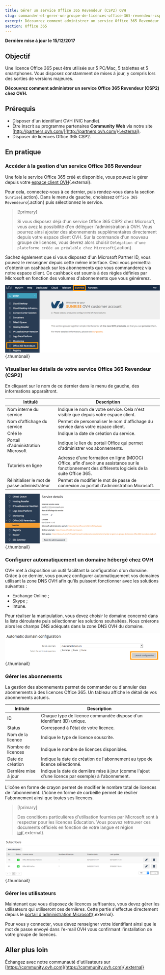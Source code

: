 ```yaml
---
title: Gérer un service Office 365 Revendeur (CSP2) OVH
slug: commander-et-gerer-un-groupe-de-licences-office-365-revendeur-csp2-ovh
excerpt: Découvrez comment administrer un service Office 365 Revendeur (CSP2) chez OVH
section: Office 365
---
```


**Dernière mise à jour le 15/12/2017**

## Objectif

Une licence Office 365 peut être utilisée sur 5 PC/Mac, 5 tablettes et 5 smartphones. Vous disposez constamment de mises à jour, y compris lors des sorties de versions majeures.

**Découvrez comment administrer un service Office 365 Revendeur (CSP2) chez OVH.**

## Prérequis
- Disposer d'un identifiant OVH (NIC handle).
- Être inscrit au programme partenaires **Community Web** via notre site [http://partners.ovh.com/](http://partners.ovh.com/){.external}. 
- Disposer de licences Office 365 CSP2.

## En pratique
### Accéder à la gestion d'un service Office 365 Revendeur

Une fois le service Office 365 créé et disponible, vous pouvez le gérer depuis votre [espace client OVH](https://www.ovh.com/auth/?action=gotomanager){.external}.

Pour cela, connectez-vous à ce dernier, puis rendez-vous dans la section `Sunrise`{.action}. Dans le menu de gauche, choisissez `Office 365 Revendeurs`{.action} puis sélectionnez le service.

> [!primary]
>
> Si vous disposez déjà d'un service Office 365 CSP2 chez Microsoft, vous avez la possibilité d'en déléguer l'administration à OVH. Vous pourrez ainsi ajouter des abonnements supplémentaires directement depuis votre espace client OVH. Sur la commande d'un nouveau groupe de licences, vous devrez alors choisir `Délégation d'une plateforme créée au préalable chez Microsoft`{.action}.
>

Sachez également que si vous disposez d'un Microsoft Partner ID, vous pouvez le renseigner depuis cette même interface. Ceci vous permettra d'obtenir un cashback sur les abonnements que vous commanderez via notre espace client. Ce cashback est soumis à des règles définies par Microsoft en fonction des volumes d'abonnements que vous générerez.

![office365](images/sunrise_office365_CSP2.png){.thumbnail}

### Visualiser les détails de votre service Office 365 Revendeur (CSP2)

En cliquant sur le nom de ce dernier dans le menu de gauche, des informations apparaîtront.

|Intitulé|Description|
|---|---|
|Nom interne du service|Indique le nom de votre service. Cela n'est visible que depuis votre espace client.|
|Nom d'affichage du service|Permet de personnaliser le nom d'affichage du service dans votre espace client.|
|Créé le|Indique la date de création du service.|
|Portail d'administration Microsoft|Indique le lien du portail Office qui permet d'administrer vos abonnements.|
|Tutoriels en ligne|Adresse d'une formation en ligne (MOOC) Office, afin d'avoir une assistance sur le fonctionnement des différents logiciels de la suite Office 365.|
|Réinitialiser le mot de passe administrateur|Permet de modifier le mot de passe de connexion au portail d’administration Microsoft.|

![office365](images/sunrise_office365_CSP2_services_details.png){.thumbnail}

### Configurer automatiquement un domaine hébergé chez OVH

OVH met à disposition un outil facilitant la configuration d'un domaine. Grâce à ce dernier, vous pouvez configurer automatiquement vos domaines utilisant la zone DNS OVH afin qu'ils puissent fonctionner avec les solutions suivantes :

- Exchange Online ;
- Skype ;
- Intune.

Pour réaliser la manipulation, vous devez choisir le domaine concerné dans la liste déroulante puis sélectionner les solutions souhaitées. Nous créerons alors les champs DNS adéquats dans la zone DNS OVH du domaine.

![office365](images/sunrise_office365_CSP2_automatic_domain_configuration.png){.thumbnail}

### Gérer les abonnements

La gestion des abonnements permet de commander ou d'annuler des abonnements à des licences Office 365. Un tableau affiche le détail de vos abonnements actuels.

|Intitulé|Description|
|---|---|
|ID|Chaque type de licence commandée dispose d'un identifiant (ID) unique.|
|Status|Correspond à l'état de votre licence.|
|Nom de la licence|Indique le type de licence souscrite.|
|Nombre de licences|Indique le nombre de licences disponibles.|
|Date de création|Indique la date de création de l'abonnement au type de licence sélectionné.|
|Dernière mise à jour|Indique la date de dernière mise à jour (comme l'ajout d'une licence par exemple) à l'abonnement.|

L’icône en forme de crayon permet de modifier le nombre total de licences de l'abonnement. L'icône en forme de corbeille permet de résilier l'abonnement ainsi que toutes ses licences.

> [!primary]
>
> Des conditions particulières d'utilisation fournies par Microsoft sont à respecter pour les licences Éducation. Vous pouvez retrouver ces documents officiels en fonction de votre langue et région [ici](http://www.microsoftvolumelicensing.com/DocumentSearch.aspx?Mode=2&Keyword=AcademicQualEdUserDef){.external}.
>

![office365](images/sunrise_office365_CSP2_Subscribers.png){.thumbnail}

### Gérer les utilisateurs

Maintenant que vous disposez de licences suffisantes, vous devez gérer les utilisateurs qui utiliseront ces dernières. Cette partie s'effectue directement depuis le [portail d'administration Microsoft](https://portal.office.com/Admin/Default.aspx){.external}.

Pour vous y connecter, vous devez renseigner votre identifiant ainsi que le mot de passe envoyé dans l'e-mail OVH vous confirmant l'installation de votre groupe de licences.

## Aller plus loin

Échangez avec notre communauté d'utilisateurs sur [https://community.ovh.com](https://community.ovh.com){.external}